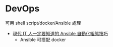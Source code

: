 # DevOps

可用 shell script/docker/Ansible 處理

* [現代 IT 人一定要知道的 Ansible 自動化組態技巧](https://chusiang.gitbooks.io/automate-with-ansible/content/)
    * Ansible 可搭配 docker 

 